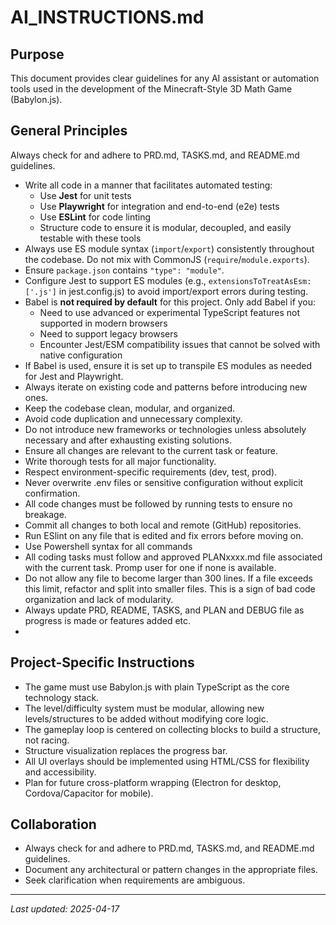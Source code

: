 # AI_INSTRUCTIONS.md

## Purpose
This document provides clear guidelines for any AI assistant or automation tools used in the development of the Minecraft-Style 3D Math Game (Babylon.js).

## General Principles
Always check for and adhere to PRD.md, TASKS.md, and README.md guidelines.
- Write all code in a manner that facilitates automated testing:
  - Use **Jest** for unit tests
  - Use **Playwright** for integration and end-to-end (e2e) tests
  - Use **ESLint** for code linting
  - Structure code to ensure it is modular, decoupled, and easily testable with these tools
- Always use ES module syntax (`import`/`export`) consistently throughout the codebase. Do not mix with CommonJS (`require`/`module.exports`).
- Ensure `package.json` contains `"type": "module"`.
- Configure Jest to support ES modules (e.g., `extensionsToTreatAsEsm: ['.js']` in jest.config.js) to avoid import/export errors during testing.
- Babel is **not required by default** for this project. Only add Babel if you:
  - Need to use advanced or experimental TypeScript features not supported in modern browsers
  - Need to support legacy browsers
  - Encounter Jest/ESM compatibility issues that cannot be solved with native configuration
- If Babel is used, ensure it is set up to transpile ES modules as needed for Jest and Playwright.
- Always iterate on existing code and patterns before introducing new ones.
- Keep the codebase clean, modular, and organized.
- Avoid code duplication and unnecessary complexity.
- Do not introduce new frameworks or technologies unless absolutely necessary and after exhausting existing solutions.
- Ensure all changes are relevant to the current task or feature.
- Write thorough tests for all major functionality.
- Respect environment-specific requirements (dev, test, prod).
- Never overwrite .env files or sensitive configuration without explicit confirmation.
- All code changes must be followed by running tests to ensure no breakage.
- Commit all changes to both local and remote (GitHub) repositories.
- Run ESlint on any file that is edited and fix errors before moving on.
- Use Powershell syntax for all commands
- All coding tasks must follow and approved PLANxxxx.md file associated with the current task.   Promp user for one if none is available.
- Do not allow any file to become larger than 300 lines.   If a file exceeds this limit, refactor and split into smaller files.  This is a sign of bad code organization and lack of modularity.
- Always update PRD, README, TASKS, and PLAN and DEBUG file as progress is made or features added etc.
- 

## Project-Specific Instructions
- The game must use Babylon.js with plain TypeScript as the core technology stack.
- The level/difficulty system must be modular, allowing new levels/structures to be added without modifying core logic.
- The gameplay loop is centered on collecting blocks to build a structure, not racing.
- Structure visualization replaces the progress bar.
- All UI overlays should be implemented using HTML/CSS for flexibility and accessibility.
- Plan for future cross-platform wrapping (Electron for desktop, Cordova/Capacitor for mobile).

## Collaboration
- Always check for and adhere to PRD.md, TASKS.md, and README.md guidelines.
- Document any architectural or pattern changes in the appropriate files.
- Seek clarification when requirements are ambiguous.

---

_Last updated: 2025-04-17_
